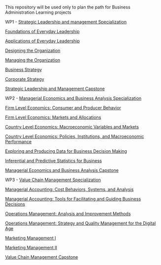 This repository will be used only to plan the path for Business Administration Learning projects 

WP1 - [Strategic Leadership and management Specialization](https://www.coursera.org/specializations/strategic-leadership)

   [Foundations of Everyday Leadership]( https://www.coursera.org/learn/everyday-leadership-foundation?specialization=strategic-leadership )
    
   [Applications of Everyday Leadership]( https://www.coursera.org/learn/everyday-leadership-application?specialization=strategic-leadership)
    
   [Designing the Organization]( https://www.coursera.org/learn/designing-organization?specialization=strategic-leadership)
    
   [Managing the Organization]( https://www.coursera.org/learn/managing-organization?specialization=strategic-leadership)
    
   [Business Strategy]( https://www.coursera.org/learn/strategy-business)
    
   [Corporate Strategy ]( https://www.coursera.org/learn/corporate-strategy)
    
   [Strategic Leadership and Management Capstone]( https://www.coursera.org/learn/strategic-leadership-capstone)
   
   WP2 - [Managerial Economics and Business Analysis Specialization](https://www.coursera.org/specializations/managerial-economics-business-analysis?)
   
   [Firm Level Economics: Consumer and Producer Behavior](https://www.coursera.org/learn/firm-level-economics?specialization=managerial-economics-business-analysis)
   
   [Firm Level Economics: Markets and Allocations](https://www.coursera.org/learn/firm-level-economics-markets?specialization=managerial-economics-business-analysis)
   
   [Country Level Economics: Macroeconomic Variables and Markets](https://www.coursera.org/learn/country-level-economics?specialization=managerial-economics-business-analysis)
   
   [Country Level Economics: Policies, Institutions, and Macroeconomic Performance](https://www.coursera.org/learn/macroeconomic-factors?specialization=managerial-economics-business-analysis)
   
   [Exploring and Producing Data for Business Decision Making](https://www.coursera.org/learn/business-data)
   
   [Inferential and Predictive Statistics for Business](https://www.coursera.org/learn/business-statistics)
   
   [Managerial Economics and Business Analysis Capstone](https://www.coursera.org/learn/managerial-economics-capstone)
    
  WP3 - [Value Chain Management Specialization](https://www.coursera.org/specializations/value-chain-management?)
   
   [Managerial Accounting: Cost Behaviors, Systems, and Analysis](https://www.coursera.org/learn/accounting-for-managers?specialization=value-chain-management)
   
   [Managerial Accounting: Tools for Facilitating and Guiding Business Decisions](https://www.coursera.org/learn/managerial-accounting-business-decisions?specialization=value-chain-management)
   
   [Operations Management: Analysis and Improvement Methods](https://www.coursera.org/learn/operations-management?specialization=value-chain-management)
   
   [Operations Management: Strategy and Quality Management for the Digital Age](https://www.coursera.org/learn/process-improvement?specialization=value-chain-management)
   
   [Marketing Management I](https://www.coursera.org/learn/marketing-management)
   
   [Marketing Management II](https://www.coursera.org/learn/marketing-management-two)
   
   [Value Chain Management Capstone](https://www.coursera.org/learn/value-chain-capstone)
   

